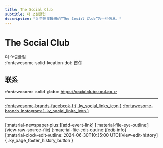 ```yaml
---
title: The Social Club
subtitle: 더 쏘셜클럽
description: "关于摇摆舞组织“The Social Club”的一些信息。"
---
```


# The Social Club

더 쏘셜클럽  
:fontawesome-solid-location-dot: 首尔  


## 联系

:fontawesome-solid-globe: <https://socialclubseoul.co.kr>  

---

 [:fontawesome-brands-facebook-f:{ .ky_social_links_icon }](https://www.facebook.com/socialclubseoul) [:fontawesome-brands-instagram:{ .ky_social_links_icon }](https://instagram.com/thesocialcluba)

---

<div class="ky_page_footer" markdown>
<div class="ky_page_footer_trailing" markdown="span">
[:material-newspaper-plus:][add-event-link]
[:material-file-eye-outline:][view-raw-source-file]
[:material-file-edit-outline:][edit-info]
</div>
<div class="ky_page_footer_leading" markdown="span">
[:material-clock-edit-outline: 2024-06-30T10:35:00 UTC][view-edit-history]{ .ky_page_footer_history_button }
</div>
</div>

[add-event-link]: https://github.com/swingdance/events/issues/new?assignees=&labels=add+event&projects=&template=02-add_entity.yml&title=%5Bko_KR%5D%20Add%20Event%3A%20%3CName%3E&region=ko_KR&province=Seoul&city=Seoul&org_id=the-social-club "添加活动"
[view-raw-source-file]: https://github.com/swingdance/orgs/blob/main/ko_KR/the-social-club.json "查看原始源文件"
[edit-info]: https://github.com/swingdance/orgs/issues/new?assignees=&labels=update+org&projects=&template=03-update_entity.yml&title=%5Bko_KR%5D%20Update%20Org%3A%20The%20Social%20Club&region=ko_KR&id=the-social-club&name=The%20Social%20Club "编辑信息"

[view-edit-history]: https://github.com/swingdance/orgs/commits/main/ko_KR/the-social-club.json "查看编辑历史"
